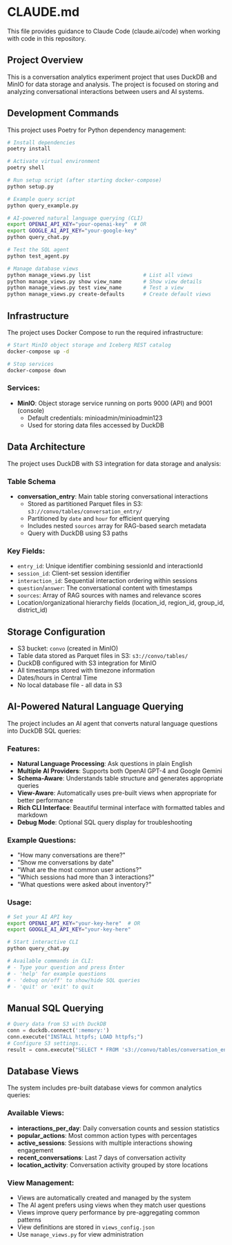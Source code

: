 # CLAUDE.md

This file provides guidance to Claude Code (claude.ai/code) when working with code in this repository.

## Project Overview

This is a conversation analytics experiment project that uses DuckDB and MinIO for data storage and analysis. The project is focused on storing and analyzing conversational interactions between users and AI systems.

## Development Commands

This project uses Poetry for Python dependency management:

```bash
# Install dependencies
poetry install

# Activate virtual environment
poetry shell

# Run setup script (after starting docker-compose)
python setup.py

# Example query script
python query_example.py

# AI-powered natural language querying (CLI)
export OPENAI_API_KEY="your-openai-key"  # OR
export GOOGLE_AI_API_KEY="your-google-key"
python query_chat.py

# Test the SQL agent
python test_agent.py

# Manage database views
python manage_views.py list                 # List all views
python manage_views.py show view_name       # Show view details  
python manage_views.py test view_name       # Test a view
python manage_views.py create-defaults      # Create default views
```

## Infrastructure

The project uses Docker Compose to run the required infrastructure:

```bash
# Start MinIO object storage and Iceberg REST catalog
docker-compose up -d

# Stop services
docker-compose down
```

### Services:
- **MinIO**: Object storage service running on ports 9000 (API) and 9001 (console)
  - Default credentials: minioadmin/minioadmin123
  - Used for storing data files accessed by DuckDB

## Data Architecture

The project uses DuckDB with S3 integration for data storage and analysis:

### Table Schema 
- **conversation_entry**: Main table storing conversational interactions
  - Stored as partitioned Parquet files in S3: `s3://convo/tables/conversation_entry/`
  - Partitioned by `date` and `hour` for efficient querying
  - Includes nested `sources` array for RAG-based search metadata
  - Query with DuckDB using S3 paths

### Key Fields:
- `entry_id`: Unique identifier combining sessionId and interactionId
- `session_id`: Client-set session identifier
- `interaction_id`: Sequential interaction ordering within sessions
- `question`/`answer`: The conversational content with timestamps
- `sources`: Array of RAG sources with names and relevance scores
- Location/organizational hierarchy fields (location_id, region_id, group_id, district_id)

## Storage Configuration

- S3 bucket: `convo` (created in MinIO)  
- Table data stored as Parquet files in S3: `s3://convo/tables/`
- DuckDB configured with S3 integration for MinIO
- All timestamps stored with timezone information
- Dates/hours in Central Time
- No local database file - all data in S3

## AI-Powered Natural Language Querying

The project includes an AI agent that converts natural language questions into DuckDB SQL queries:

### Features:
- **Natural Language Processing**: Ask questions in plain English
- **Multiple AI Providers**: Supports both OpenAI GPT-4 and Google Gemini
- **Schema-Aware**: Understands table structure and generates appropriate queries
- **View-Aware**: Automatically uses pre-built views when appropriate for better performance
- **Rich CLI Interface**: Beautiful terminal interface with formatted tables and markdown
- **Debug Mode**: Optional SQL query display for troubleshooting

### Example Questions:
- "How many conversations are there?"
- "Show me conversations by date"
- "What are the most common user actions?"
- "Which sessions had more than 3 interactions?"
- "What questions were asked about inventory?"

### Usage:
```bash
# Set your AI API key
export OPENAI_API_KEY="your-key-here"  # OR
export GOOGLE_AI_API_KEY="your-key-here"

# Start interactive CLI
python query_chat.py

# Available commands in CLI:
# - Type your question and press Enter
# - 'help' for example questions
# - 'debug on/off' to show/hide SQL queries  
# - 'quit' or 'exit' to quit
```

## Manual SQL Querying

```python
# Query data from S3 with DuckDB
conn = duckdb.connect(':memory:')
conn.execute("INSTALL httpfs; LOAD httpfs;")
# Configure S3 settings...
result = conn.execute("SELECT * FROM 's3://convo/tables/conversation_entry/**/*.parquet'")
```

## Database Views

The system includes pre-built database views for common analytics queries:

### Available Views:
- **interactions_per_day**: Daily conversation counts and session statistics
- **popular_actions**: Most common action types with percentages
- **active_sessions**: Sessions with multiple interactions showing engagement
- **recent_conversations**: Last 7 days of conversation activity
- **location_activity**: Conversation activity grouped by store locations

### View Management:
- Views are automatically created and managed by the system
- The AI agent prefers using views when they match user questions
- Views improve query performance by pre-aggregating common patterns
- View definitions are stored in `views_config.json`
- Use `manage_views.py` for view administration